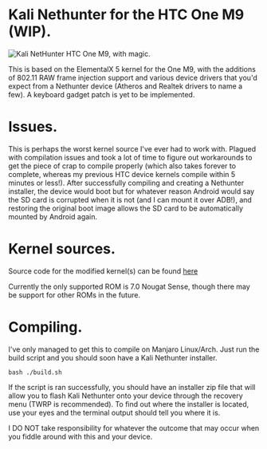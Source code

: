 # Kali Nethunter for the HTC One M9 (WIP).
![Kali NetHunter](https://gitlab.com/kalilinux/nethunter/build-scripts/kali-nethunter-project/raw/master/images/nethunter-git-logo.png)
HTC One M9, with magic.

This is based on the ElementalX 5 kernel for the One M9, with the additions of 802.11 RAW frame injection support and various device drivers that you'd expect from a Nethunter device (Atheros and Realtek drivers to name a few). A keyboard gadget patch is yet to be implemented.

# Issues.
This is perhaps the worst kernel source I've ever had to work with. Plagued with compilation issues and took a lot of time to figure out workarounds to get the piece of crap to compile properly (which also takes forever to complete, whereas my previous HTC device kernels compile within 5 minutes or less!). After successfully compiling and creating a Nethunter installer, the device would boot but for whatever reason Android would say the SD card is corrupted when it is not (and I can mount it over ADB!), and restoring the original boot image allows the SD card to be automatically mounted by Android again.



# Kernel sources.

Source code for the modified kernel(s) can be found [here](https://github.com/lavanoid/ElementalX-m9)

Currently the only supported ROM is 7.0 Nougat Sense, though there may be support for other ROMs in the future.


# Compiling.

I've only managed to get this to compile on Manjaro Linux/Arch. Just run the build script and you should soon have a Kali Nethunter installer.

    bash ./build.sh


If the script is ran successfully, you should have an installer zip file that will allow you to flash Kali Nethunter onto your device through the recovery menu (TWRP is recommended). To find out where the installer is located, use your eyes and the terminal output should tell you where it is.

 I DO NOT take responsibility for whatever the outcome that may occur when you fiddle around with this and your device.
